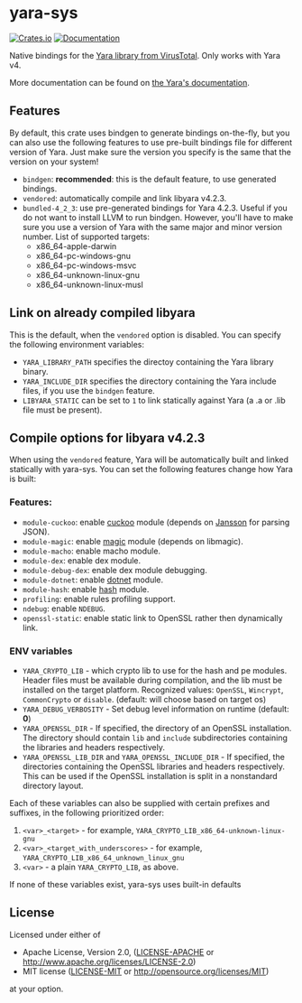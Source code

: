 # yara-sys

[![Crates.io](https://img.shields.io/crates/v/yara-sys.svg)](https://crates.io/crates/yara-sys)
[![Documentation](https://docs.rs/yara-sys/badge.svg)](https://docs.rs/yara-sys)

Native bindings for the [Yara library from VirusTotal](https://github.com/VirusTotal/yara).
Only works with Yara v4.

More documentation can be found on [the Yara's documentation](https://yara.readthedocs.io/en/stable/index.html).

## Features

By default, this crate uses bindgen to generate bindings on-the-fly, but you can
also use the following features to use pre-built bindings file for different
version of Yara. Just make sure the version you specify is the same that the
version on your system!

- `bindgen`: **recommended**: this is the default feature, to use generated bindings.
- `vendored`: automatically compile and link libyara v4.2.3.
- `bundled-4_2_3`: use pre-generated bindings for Yara 4.2.3. Useful if you do not
  want to install LLVM to run bindgen. However, you'll have to make sure you use
  a version of Yara with the same major and minor version number. List of supported targets:
  - x86_64-apple-darwin
  - x86_64-pc-windows-gnu
  - x86_64-pc-windows-msvc
  - x86_64-unknown-linux-gnu
  - x86_64-unknown-linux-musl

## Link on already compiled libyara

This is the default, when the `vendored` option is disabled.
You can specify the following environment variables:

- `YARA_LIBRARY_PATH` specifies the directoy containing the Yara library binary.
- `YARA_INCLUDE_DIR` specifies the directory containing the Yara include files,
  if you use the `bindgen` feature.
- `LIBYARA_STATIC` can be set to `1` to link statically against Yara (a .a or
  .lib file must be present).

## Compile options for libyara v4.2.3

When using the `vendored` feature, Yara will be automatically built and linked
statically with yara-sys.
You can set the following features change how Yara is built:

### Features:
- `module-cuckoo`: enable [cuckoo](https://yara.readthedocs.io/en/stable/modules/cuckoo.html) module (depends on [Jansson](https://digip.org/jansson/) for parsing JSON).
- `module-magic`: enable [magic](https://yara.readthedocs.io/en/stable/modules/magic.html) module (depends on libmagic).
- `module-macho`: enable macho module.
- `module-dex`: enable dex module.
- `module-debug-dex`: enable dex module debugging.
- `module-dotnet`: enable [dotnet](https://yara.readthedocs.io/en/stable/modules/dotnet.html) module.
- `module-hash`: enable [hash](https://yara.readthedocs.io/en/stable/modules/hash.html) module.
- `profiling`: enable rules profiling support.
- `ndebug`: enable `NDEBUG`.
- `openssl-static`: enable static link to OpenSSL rather then dynamically link.

### ENV variables 
- `YARA_CRYPTO_LIB` - which crypto lib to use for the hash and pe modules. Header files must be available during compilation, and the lib must be installed on the target platform. Recognized values: `OpenSSL`, `Wincrypt`, `CommonCrypto` or `disable`. (default: will choose based on target os)
- `YARA_DEBUG_VERBOSITY` - Set debug level information on runtime (default: **0**)
- `YARA_OPENSSL_DIR` - If specified, the directory of an OpenSSL installation. The directory should contain `lib` and `include` subdirectories containing the libraries and headers respectively.
- `YARA_OPENSSL_LIB_DIR` and `YARA_OPENSSL_INCLUDE_DIR` - If specified, the directories containing the OpenSSL libraries and headers respectively. This can be used if the OpenSSL installation is split in a nonstandard directory layout.

Each of these variables can also be supplied with certain prefixes and suffixes,
in the following prioritized order:

1. `<var>_<target>` - for example, `YARA_CRYPTO_LIB_x86_64-unknown-linux-gnu`
2. `<var>_<target_with_underscores>` - for example, `YARA_CRYPTO_LIB_x86_64_unknown_linux_gnu`
3. `<var>` - a plain `YARA_CRYPTO_LIB`, as above.

If none of these variables exist, yara-sys uses built-in defaults

## License

Licensed under either of

 * Apache License, Version 2.0, ([LICENSE-APACHE](LICENSE-APACHE) or http://www.apache.org/licenses/LICENSE-2.0)
 * MIT license ([LICENSE-MIT](LICENSE-MIT) or http://opensource.org/licenses/MIT)

at your option.
